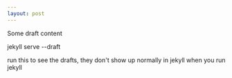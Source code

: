 ```yaml
---
layout: post
---
```


Some draft content

jekyll serve --draft

run this to see the drafts, they don't show up normally in jekyll when you run jekyll
